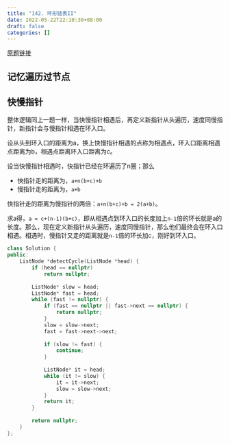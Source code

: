 ```yaml
---
title: "142. 环形链表II"
date: 2022-05-22T22:10:30+08:00
draft: false
categories: []
---
```


[原题链接](https://leetcode.cn/problems/linked-list-cycle-ii/)


## 记忆遍历过节点

## 快慢指针

整体逻辑同上一题一样，当快慢指针相遇后，再定义新指针从头遍历，速度同慢指针，新指针会与慢指针相遇在环入口。

设从头到环入口的距离为a，换上快慢指针相遇的点称为相遇点，环入口距离相遇点距离为b，相遇点距离环入口距离为c。

设当快慢指针相遇时，快指针已经在环遍历了n圈；那么
+ 快指针走的距离为，`a+n(b+c)+b`
+ 慢指针走的距离为，`a+b`

快指针走的距离为慢指针的两倍：`a+n(b+c)+b = 2(a+b)`。

求a得，`a = c+(n-1)(b+c)`，即从相遇点到环入口的长度加上`n-1`倍的环长就是a的长度。那么，现在定义新指针从头遍历，速度同慢指针，那么他们最终会在环入口相遇。相遇时，慢指针又走的距离就是`n-1`倍的环长加c，刚好到环入口。


```cpp
class Solution {
public:
    ListNode *detectCycle(ListNode *head) {
        if (head == nullptr)
            return nullptr;
        
        ListNode* slow = head;
        ListNode* fast = head;
        while (fast != nullptr) {
            if (fast == nullptr || fast->next == nullptr) {
                return nullptr;
            }
            slow = slow->next;
            fast = fast->next->next;
            
            if (slow != fast) {
                continue;
            }
            
            ListNode* it = head;
            while (it != slow) {
                it = it->next;
                slow = slow->next;
            }
            return it;
        }
        
        return nullptr;
    }
};
```

